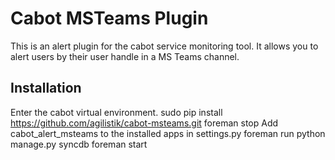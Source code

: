 Cabot MSTeams Plugin
=====

This is an alert plugin for the cabot service monitoring tool. It allows you to alert users by their user handle in a MS Teams channel.

## Installation
Enter the cabot virtual environment.
 sudo pip install https://github.com/agilistik/cabot-msteams.git
 foreman stop
 Add cabot_alert_msteams to the installed apps in settings.py
 foreman run python manage.py syncdb
 foreman start
